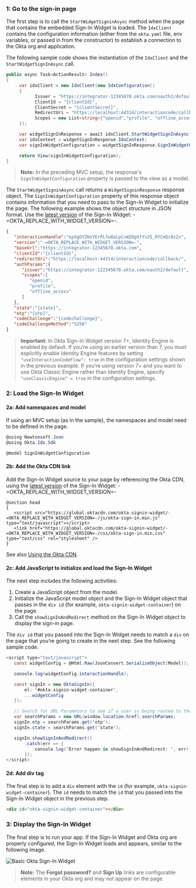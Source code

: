 ### 1: Go to the sign-in page

The first step is to call the `StartWidgetSigninAsync` method when the page that contains the embedded Sign-In Widget is loaded. The `IdxClient` contains the configuration information (either from the `okta.yaml` file, env variables, or passed in from the constructor) to establish a connection to the Okta org and application.

The following sample code shows the instantiation of the `IdxClient` and the `StartWidgetSignInAsync` call.

```csharp
public async Task<ActionResult> Index()
{
     var idxClient = new IdxClient(new IdxConfiguration()
     {
           Issuer = "https://integrator-12345678.okta.com/oauth2/default",
           ClientId = "{clientId}",
           ClientSecret = "{clientSecret}",
           RedirectUri = "https://localhost:44314/interactioncode/callback/",
           Scopes = new List<string>{"openid","profile", "offline_access"}
     });

     var widgetSignInResponse = await idxClient.StartWidgetSignInAsync(default);
     var idxContext = widgetSignInResponse.IdxContext;
     var signInWidgetConfiguration = widgetSignInResponse.SignInWidgetConfiguration;

     return View(signInWidgetConfiguration);
}
```

> **Note:** In the preceding MVC setup, the response's `SignInWidgetConfiguration` property is passed to the view as a model.

The `StartWidgetSigninAsync` call returns a `WidgetSigninResponse` response object. The `SignInWidgetConfiguration` property of this response object contains information that you need to pass to the Sign-In Widget to initialize the page. The following example shows the object structure in JSON format. Use the [latest version](https://github.com/okta/okta-signin-widget/releases/) of the Sign-In Widget: -=OKTA_REPLACE_WITH_WIDGET_VERSION=-.

```json
{
   "interactionHandle":"epXgGYZHsYErPLfw8aLpCvWZOgVtYx25_OYCmQc0z2s",
   "version":"-=OKTA_REPLACE_WITH_WIDGET_VERSION=-",
   "baseUrl":"https://integrator-12345678.okta.com",
   "clientId":"{clientId}",
   "redirectUri":"https://localhost:44314/interactioncode/callback/",
   "authParams":{
      "issuer":"https://integrator-122345678.okta.com/oauth2/default",
      "scopes":[
         "openid",
         "profile",
         "offline_access"
      ]
   },
   "state":"{state}",
   "otp":"{otp}",
   "codeChallenge":"{codechallenge}",
   "codeChallengeMethod":"S256"
}
```

> **Important**: In Okta Sign-In Widget version 7+, Identity Engine is enabled by default. If you’re using an earlier version than 7, you must explicitly enable Identity Engine features by setting `"useInteractionCodeFlow": true` in the configuration settings shown in the previous example. If you’re using version 7+ and you want to use Okta Classic Engine rather than Identity Engine, specify `"useClassicEngine" = true` in the configuration settings.

### 2: Load the Sign-In Widget

#### 2a: Add namespaces and model

If using an MVC setup (as in the sample), the namespaces and model need to be defined in the page.

```csharp
@using Newtonsoft.Json
@using Okta.Idx.Sdk

@model SignInWidgetConfiguration
```

#### 2b: Add the Okta CDN link

Add the Sign-In Widget source to your page by referencing the Okta CDN, using the [latest version](https://github.com/okta/okta-signin-widget/releases/) of the Sign-In Widget: -=OKTA_REPLACE_WITH_WIDGET_VERSION=-

```razor
@section head
{
   <script src="https://global.oktacdn.com/okta-signin-widget/-=OKTA_REPLACE_WITH_WIDGET_VERSION=-/js/okta-sign-in.min.js" type="text/javascript"></script>
   <link href="https://global.oktacdn.com/okta-signin-widget/-=OKTA_REPLACE_WITH_WIDGET_VERSION=-/css/okta-sign-in.min.css" type="text/css" rel="stylesheet" />
}
```

See also [Using the Okta CDN](https://github.com/okta/okta-signin-widget#using-the-okta-cdn).

#### 2c: Add JavaScript to initialize and load the Sign-In Widget

The next step includes the following activities:

1. Create a JavaScript object from the model.
1. Initialize the JavaScript model object and the Sign-In Widget object that passes in the `div id` (for example, `okta-signin-widget-container`) on the page.
1. Call the `showSignInAndRedirect` method on the Sign-In Widget object to display the sign-in page.

The `div id` that you passed into the Sign-In Widget needs to match a `div` on the page that you’re going to create in the next step. See the following sample code.

```csharp
<script type="text/javascript">
   const widgetConfig = @Html.Raw(JsonConvert.SerializeObject(Model));

   console.log(widgetConfig.interactionHandle);

   const signIn = new OktaSignIn({
       el: '#okta-signin-widget-container',
       ...widgetConfig
   });

   // Search for URL Parameters to see if a user is being routed to the application to recover password
   var searchParams = new URL(window.location.href).searchParams;
   signIn.otp = searchParams.get('otp');
   signIn.state = searchParams.get('state');

   signIn.showSignInAndRedirect()
       .catch(err => {
           console.log('Error happen in showSignInAndRedirect: ', err);
       });
</script>
```

#### 2d: Add div tag

The final step is to add a `div` element with the `id` (for example, `okta-signin-widget-container`). The `id` needs to match the `id` that you passed into the Sign-In Widget object in the previous step.

```html
<div id="okta-signin-widget-container"></div>
```

### 3: Display the Sign-In Widget

The final step is to run your app. If the Sign-In Widget and Okta org are properly configured, the Sign-In Widget loads and appears, similar to the following image.

<div class="half">

![Basic Okta Sign-In Widget](/img/siw/okta-sign-in-javascript.png)

</div>

> **Note:** The **Forgot password?** and **Sign Up** links are configurable elements in your Okta org and may not appear on the page.
